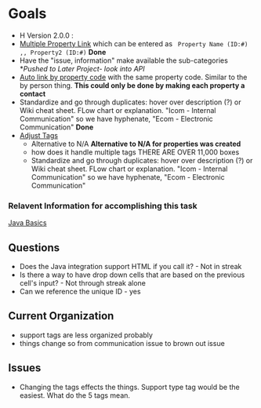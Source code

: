 # Goals
- H Version 2.0.0 : 
- [Multiple Property Link](https://github.com/brandibushman/NextCentury/blob/master/Streak/Version%202.0.0/Multiple%20Properties.md) which can be entered as ``` Property Name (ID:#) ,, Property2 (ID:#)``` **Done**
- Have the "issue, information" make available the sub-categories **Pushed to Later Project- look into API*
- [Auto link by property code](https://github.com/brandibushman/NextCentury-again/blob/master/Streak/By%20Property%20Thread.md) with the same property code. Similar to the by person thing. **This could only be done by making each property a contact**
- Standardize and go through duplicates: hover over description (?) or Wiki cheat sheet. FLow chart or explanation. "Icom - Internal Communication" so we have hyphenate, "Ecom - Electronic Communication" **Done**
- [Adjust Tags](https://github.com/brandibushman/NextCentury/blob/master/Streak/Version%202.0.0/Tags.md)
  - Alternative to N/A **Alternative to N/A for properties was created**
  - how does it handle multiple tags THERE ARE OVER 11,000 boxes
  - Standardize and go through duplicates: hover over description (?) or Wiki cheat sheet. FLow chart or explanation. "Icom - Internal Communication" so we have hyphenate, "Ecom - Electronic Communication"

### Relavent Information for accomplishing this task
[Java Basics](https://github.com/brandibushman/NextCentury-again/blob/master/Java%20Basics)

## Questions
- Does the Java integration support HTML if you call it? - Not in streak
- Is there a way to have drop down cells that are based on the previous cell's input? - Not through streak alone
-  Can we reference the unique ID - yes 

## Current Organization
- support tags are less organized probably 
- things change so from communication issue to brown out issue

## Issues 
- Changing the tags effects the things. Support type tag would be the easiest. What do the 5 tags mean.

